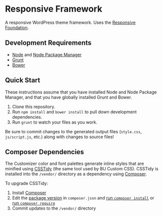 # Responsive Framework

A responsive WordPress theme framework. Uses the [Responsive Foundation](https://github.com/bu-ist/responsive-foundation/).

## Development Requirements

- [Node](http://nodejs.org/) and [Node Package Manager](https://github.com/npm/npm)
- [Grunt](http://gruntjs.com/)
- [Bower](http://bower.io/)

## Quick Start

These instructions assume that you have installed Node and Node Package Manager, and that you have globally installed Grunt and Bower.

1. Clone this repository.
1. Run `npm install` and `bower install` to pull down development dependencies.
1. Run `grunt` to watch your files as you work.

Be sure to commit changes to the generated output files (`style.css`, `js/script.js`, etc.) along with changes to source files!

## Composer Dependencies

The Customizer color and font palettes generate inline styles that are minified using [CSSTidy](https://github.com/Cerdic/CSSTidy) (the same tool used by BU Custom CSS). CSSTidy is installed into the `/vendor/` directory as a dependency using [Composer](https://getcomposer.org).

To upgrade CSSTidy:
1. Install [Composer](https://getcomposer.org/doc/00-intro.md#installation-linux-unix-osx)
1. Edit the [package version](https://getcomposer.org/doc/01-basic-usage.md#package-versions) in `composer.json` and [run `composer install`](https://getcomposer.org/doc/03-cli.md#install) or [run `composer require`](https://getcomposer.org/doc/03-cli.md#require)
1. Commit updates to the `/vendor/` directory
